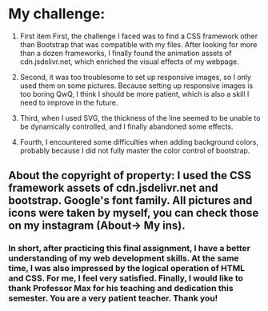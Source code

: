 # My challenge:
1. First item First, the challenge I faced was to find a CSS framework other than Bootstrap that was compatible with my files. After looking for more than a dozen frameworks, I finally found the animation assets of cdn.jsdelivr.net, which enriched the visual effects of my webpage.

2. Second, it was too troublesome to set up responsive images, so I only used them on some pictures. Because setting up responsive images is too boring QwQ, I think I should be more patient, which is also a skill I need to improve in the future.

3. Third, when I used SVG, the thickness of the line seemed to be unable to be dynamically controlled, and I finally abandoned some effects.

4. Fourth, I encountered some difficulties when adding background colors, probably because I did not fully master the color control of bootstrap.

## About the copyright of property: I used the CSS framework assets of cdn.jsdelivr.net and bootstrap. Google's font family. All pictures and icons were taken by myself, you can check those on my instagram (About-> My ins).

### In short, after practicing this final assignment, I have a better understanding of my web development skills. At the same time, I was also impressed by the logical operation of HTML and CSS. For me, I feel very satisfied. Finally, I would like to thank Professor Max for his teaching and dedication this semester. You are a very patient teacher. Thank you!
